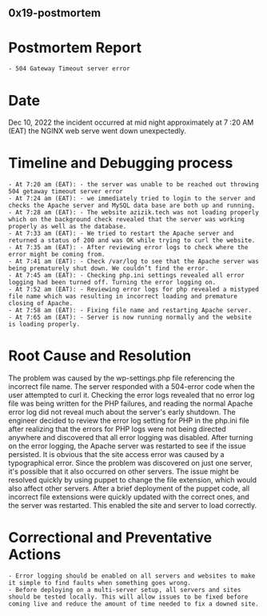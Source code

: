 ## 0x19-postmortem

# Postmortem Report
	- 504 Gateway Timeout server error
# Date

Dec 10, 2022 the incident occurred at mid night approximately at 7 :20 AM (EAT) the NGINX web serve went down unexpectedly.

# Timeline and Debugging process
	- At 7:20 am (EAT): - the server was unable to be reached out throwing 504 getaway timeout server error   
	- At 7:24 am (EAT): - we immediately tried to login to the server and checks the Apache server and MySQL data base are both up and running.
	- At 7:28 am (EAT): - The website azizik.tech was not loading properly which on the background check revealed that the server was working properly as well as the database.
	- At 7:33 am (EAT): - We tried to restart the Apache server and returned a status of 200 and was OK while trying to curl the website.
	- At 7:35 am (EAT): - After reviewing error logs to check where the error might be coming from.
	- At 7:41 am (EAT): - Check /var/log to see that the Apache server was being prematurely shut down. We couldn’t find the error.
	- At 7:45 am (EAT): - Checking php.ini settings revealed all error logging had been turned off. Turning the error logging on.
	- At 7:52 am (EAT): - Reviewing error logs for php revealed a mistyped file name which was resulting in incorrect loading and premature closing of Apache.
	- At 7:58 am (EAT): - Fixing file name and restarting Apache server.
	- At 7:65 am (EAT): - Server is now running normally and the website is loading properly.
# Root Cause and Resolution

The problem was caused by the wp-settings.php file referencing the incorrect file name. The server responded with a 504-error code when the user attempted to curl it. Checking the error logs revealed that no error log file was being written for the PHP failures, and reading the normal Apache error log did not reveal much about the server's early shutdown. The engineer decided to review the error log setting for PHP in the php.ini file after realizing that the errors for PHP logs were not being directed anywhere and discovered that all error logging was disabled. After turning on the error logging, the Apache server was restarted to see if the issue persisted.
It is obvious that the site access error was caused by a typographical error. Since the problem was discovered on just one server, it's possible that it also occurred on other servers. The issue might be resolved quickly by using puppet to change the file extension, which would also affect other servers. After a brief deployment of the puppet code, all incorrect file extensions were quickly updated with the correct ones, and the server was restarted. This enabled the site and server to load correctly.
# Correctional and Preventative Actions
	- Error logging should be enabled on all servers and websites to make it simple to find faults when something goes wrong.
	- Before deploying on a multi-server setup, all servers and sites should be tested locally. This will allow issues to be fixed before coming live and reduce the amount of time needed to fix a downed site.

